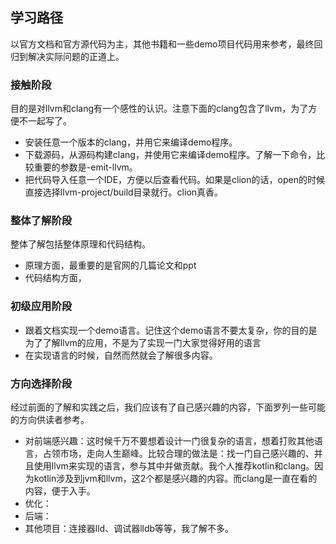 ## 学习路径
以官方文档和官方源代码为主，其他书籍和一些demo项目代码用来参考，最终回归到解决实际问题的正道上。

### 接触阶段
目的是对llvm和clang有一个感性的认识。注意下面的clang包含了llvm，为了方便不一起写了。
- 安装任意一个版本的clang，并用它来编译demo程序。
- 下载源码，从源码构建clang，并使用它来编译demo程序。了解一下命令，比较重要的参数是-emit-llvm。
- 把代码导入任意一个IDE，方便以后查看代码。如果是clion的话，open的时候直接选择llvm-project/build目录就行。clion真香。

### 整体了解阶段
整体了解包括整体原理和代码结构。
- 原理方面，最重要的是官网的几篇论文和ppt
- 代码结构方面，

### 初级应用阶段
- 跟着文档实现一个demo语言。记住这个demo语言不要太复杂，你的目的是为了了解llvm的应用，不是为了实现一门大家觉得好用的语言
- 在实现语言的时候，自然而然就会了解很多内容。

### 方向选择阶段
经过前面的了解和实践之后，我们应该有了自己感兴趣的内容，下面罗列一些可能的方向供读者参考。

- 对前端感兴趣：这时候千万不要想着设计一门很复杂的语言，想着打败其他语言，占领市场，走向人生巅峰。比较合理的做法是：找一门自己感兴趣的、并且使用llvm来实现的语言，参与其中并做贡献。我个人推荐kotlin和clang。因为kotlin涉及到jvm和llvm，这2个都是感兴趣的内容。而clang是一直在看的内容，便于入手。
- 优化：
- 后端：
- 其他项目：连接器lld、调试器lldb等等，我了解不多。


